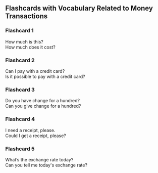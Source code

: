 ## Flashcards with Vocabulary Related to Money Transactions

### Flashcard 1
How much is this? <br>
How much does it cost? <br>

### Flashcard 2
Can I pay with a credit card? <br>
Is it possible to pay with a credit card? <br>

### Flashcard 3
Do you have change for a hundred? <br>
Can you give change for a hundred? <br>

### Flashcard 4
I need a receipt, please. <br>
Could I get a receipt, please? <br>

### Flashcard 5
What’s the exchange rate today? <br>
Can you tell me today's exchange rate? <br>
